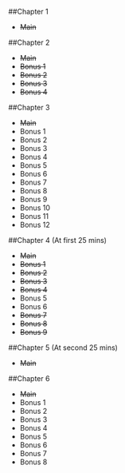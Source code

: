 ##Chapter 1
- ~~Main~~


##Chapter 2
- ~~Main~~
- ~~Bonus 1~~
- ~~Bonus 2~~
- ~~Bonus 3~~
- ~~Bonus 4~~

##Chapter 3
- ~~Main~~
- Bonus 1
- Bonus 2
- Bonus 3
- Bonus 4
- Bonus 5
- Bonus 6
- Bonus 7
- Bonus 8
- Bonus 9
- Bonus 10
- Bonus 11
- Bonus 12

##Chapter 4
(At first 25 mins)
- ~~Main~~
- ~~Bonus 1~~
- ~~Bonus 2~~
- ~~Bonus 3~~
- ~~Bonus 4~~
- Bonus 5
- Bonus 6
- ~~Bonus 7~~
- ~~Bonus 8~~
- ~~Bonus 9~~

##Chapter 5
(At second 25 mins)
- ~~Main~~

##Chapter 6
- ~~Main~~
- Bonus 1
- Bonus 2
- Bonus 3
- Bonus 4
- Bonus 5
- Bonus 6
- Bonus 7
- Bonus 8
